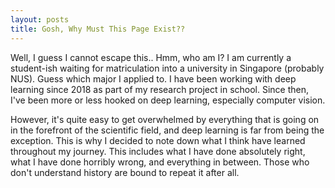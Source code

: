 ```yaml
---
layout: posts
title: Gosh, Why Must This Page Exist??
---
```

Well, I guess I cannot escape this.. Hmm, who am I? I am currently a student-ish waiting for matriculation into a
university in Singapore (probably NUS). Guess which major I applied to. I have been working with deep learning since
2018 as part of my research project in school. Since then, I've been more or less hooked on deep learning, especially computer vision.

However, it's quite easy to get overwhelmed by everything that is going on in the forefront of the scientific field, and deep
learning is far from being the exception. This is why I decided to note down what I think have learned throughout my journey. This includes what I have done absolutely right, what I have done horribly wrong, and everything in between. Those who don't understand history are bound to repeat it after all.

